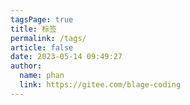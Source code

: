 ```yaml
---
tagsPage: true
title: 标签
permalink: /tags/
article: false
date: 2023-05-14 09:49:27
author: 
  name: phan
  link: https://gitee.com/blage-coding
---
```

